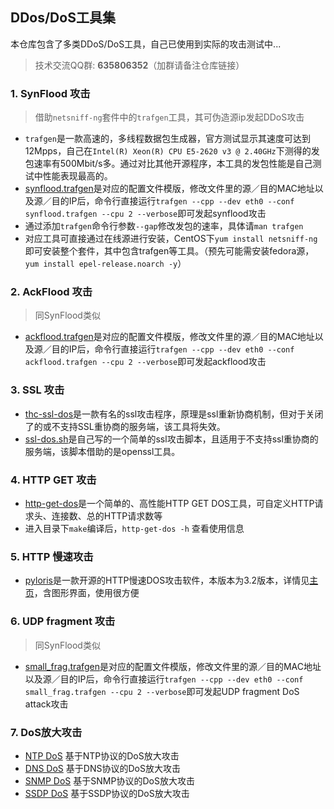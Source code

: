 ## DDos/DoS工具集
本仓库包含了多类DDoS/DoS工具，自己已使用到实际的攻击测试中...


> 技术交流QQ群: **635806352**（加群请备注仓库链接）

### 1. SynFlood 攻击
> 借助`netsniff-ng`套件中的`trafgen`工具，其可伪造源ip发起DDoS攻击

- `trafgen`是一款高速的，多线程数据包生成器，官方测试显示其速度可达到12Mpps，自己在`Intel(R) Xeon(R) CPU E5-2620 v3 @ 2.40GHz`下测得的发包速率有500Mbit/s多。通过对比其他开源程序，本工具的发包性能是自己测试中性能表现最高的。
- [synflood.trafgen](https://github.com/wenfengshi/ddos-dos-tools/blob/master/synflood.trafgen)是对应的配置文件模版，修改文件里的源／目的MAC地址以及源／目的IP后，命令行直接运行`trafgen --cpp --dev eth0 --conf synflood.trafgen --cpu 2 --verbose`即可发起synflood攻击
- 通过添加`trafgen`命令行参数`--gap`修改发包的速率，具体请`man trafgen`
- 对应工具可直接通过在线源进行安装，CentOS下`yum install netsniff-ng`即可安装整个套件，其中包含trafgen等工具。（预先可能需安装fedora源，`yum install epel-release.noarch -y`）

### 2. AckFlood 攻击
> 同SynFlood类似

- [ackflood.trafgen](https://github.com/wenfengshi/ddos-dos-tools/blob/master/ackflood.trafgen)是对应的配置文件模版，修改文件里的源／目的MAC地址以及源／目的IP后，命令行直接运行`trafgen --cpp --dev eth0 --conf ackflood.trafgen --cpu 2 --verbose`即可发起ackflood攻击

### 3. SSL 攻击
- [thc-ssl-dos](https://github.com/wenfengshi/ddos-dos-tools/tree/master/thc-ssl-dos)是一款有名的ssl攻击程序，原理是ssl重新协商机制，但对于关闭了的或不支持SSL重协商的服务端，该工具将失效。
- [ssl-dos.sh](https://github.com/wenfengshi/ddos-dos-tools/blob/master/ssl-dos.sh)是自己写的一个简单的ssl攻击脚本，且适用于不支持ssl重协商的服务端，该脚本借助的是openssl工具。

### 4. HTTP GET 攻击
- [http-get-dos](https://github.com/wenfengshi/ddos-dos-tools/tree/master/http-get-dos)是一个简单的、高性能HTTP GET DOS工具，可自定义HTTP请求头、连接数、总的HTTP请求数等
- 进入目录下`make`编译后，`http-get-dos -h` 查看使用信息

### 5. HTTP 慢速攻击
- [pyloris](https://github.com/wenfengshi/ddos-dos-tools/blob/master/pyloris)是一款开源的HTTP慢速DOS攻击软件，本版本为3.2版本，详情见[主页](https://motoma.io/pyloris/)，含图形界面，使用很方便

### 6. UDP fragment 攻击
> 同SynFlood类似

- [small_frag.trafgen](https://github.com/wenfengshi/ddos-dos-tools/blob/master/small_frag.trafgen)是对应的配置文件模版，修改文件里的源／目的MAC地址以及源／目的IP后，命令行直接运行`trafgen --cpp --dev eth0 --conf small_frag.trafgen --cpu 2 --verbose`即可发起UDP fragment DoS attack攻击

### 7. DoS放大攻击
- [NTP DoS](https://github.com/wenfengshi/ddos-dos-tools/blob/master/ntp-dos.py) 基于NTP协议的DoS放大攻击
- [DNS DoS](https://github.com/wenfengshi/ddos-dos-tools/blob/master/dns-dos.py) 基于DNS协议的DoS放大攻击
- [SNMP DoS](https://github.com/wenfengshi/ddos-dos-tools/blob/master/snmp-dos.py) 基于SNMP协议的DoS放大攻击
- [SSDP DoS](https://github.com/wenfengshi/ddos-dos-tools/blob/master/ssdp-dos.py) 基于SSDP协议的DoS放大攻击
